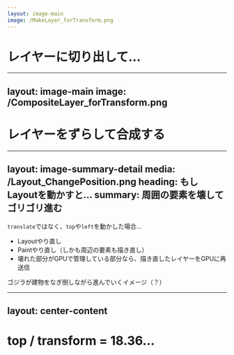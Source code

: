 ```yaml
---
layout: image-main
image: /MakeLayer_forTransform.png
---
```


# レイヤーに切り出して…

<!--
例えば、transformをアニメーションさせた場合、一時的に合成レイヤーが生成されます。

まず、translateさせたい要素だけを別のレイヤーに書き出し、それをGPUに送信します。
-->

---
layout: image-main
image: /CompositeLayer_forTransform.png
---

# レイヤーをずらして合成する

<!--
レイヤーにはtranslateさせる要素しか描画されておらず、そのほかの部分は透明です。

なので、レイヤーごとちょっとずらして重ね合わせるだけで移動したように見せることができます。

透明フィルムを上から貼り付けるようなイメージです。
-->

---
layout: image-summary-detail
media: /Layout_ChangePosition.png
heading: もしLayoutを動かすと…
summary: 周囲の要素を壊してゴリゴリ進む
---

`translate`ではなく、`top`や`left`を動かした場合…

- Layoutやり直し
- Paintやり直し（しかも周辺の要素も描き直し）
- 壊れた部分がGPUで管理している部分なら、描き直したレイヤーをGPUに再送信

ゴジラが建物をなぎ倒しながら進んでいくイメージ（？）

<!--
仮に、transformではなく、topやleftをtransitionさせると、Layout自体が壊れてしまいます。

ブラウザは影響範囲をチェックし、再レンダリングは壊れた箇所だけにとどめようとしますが、それでもペイント処理は広範囲に及びます。
-->

---
layout: center-content
---

# top / transform = 18.36...

<CompareAnimation :data="[
  { condition: 'top', layout: 1327, paint: 2753, composite: 1080 }, 
  { condition: 'transform', layout: 0, paint: 107, composite: 174 }
]" />

<!--
数値で比較すると、こんな感じです。

transformを使った場合は、別レイヤーに書き出すときにしかペイント処理が発生しないので、再レンダリングがかなり短い時間で済むことがわかります。
-->